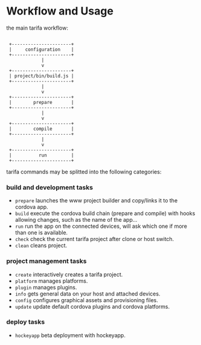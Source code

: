 # Workflow and Usage

the main tarifa workflow:

```

 +----------------------+
 |     configuration    |
 +----------------------+
             |
             v
 +----------------------+
 | project/bin/build.js |
 +----------------------+
             |
             v
 +----------------------+
 |        prepare       |
 +----------------------+
             |
             v
 +----------------------+
 |        compile       |
 +----------------------+
             |
             v
 +----------------------+
 |          run         |
 +----------------------+

```

tarifa commands may be splitted into the following categories:

### build and development tasks

* `prepare` launches the www project builder and copy/links it to the cordova app.
* `build` execute the cordova build chain (prepare and compile) with hooks allowing
changes, such as the name of the app...
* `run` run the app on the connected devices, will ask which one if more than
one is available.
* `check` check the current tarifa project after clone or host switch.
* `clean` cleans project.

### project management tasks

* `create` interactively creates a tarifa project.
* `platform` manages platforms.
* `plugin` manages plugins.
* `info` gets general data on your host and attached devices.
* `config` configures graphical assets and provisioning files.
* `update` update default cordova plugins and cordova platforms.

### deploy tasks

* `hockeyapp` beta deployment with hockeyapp.
